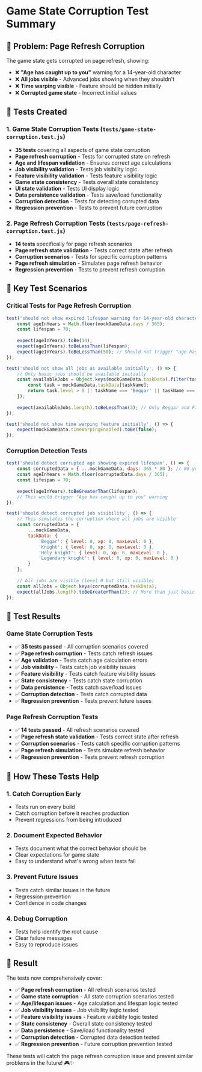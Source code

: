 # Game State Corruption Test Summary

## 🎯 **Problem: Page Refresh Corruption**

The game state gets corrupted on page refresh, showing:
- ❌ **"Age has caught up to you"** warning for a 14-year-old character
- ❌ **All jobs visible** - Advanced jobs showing when they shouldn't
- ❌ **Time warping visible** - Feature should be hidden initially
- ❌ **Corrupted game state** - Incorrect initial values

## 🧪 **Tests Created**

### **1. Game State Corruption Tests** (`tests/game-state-corruption.test.js`)
- **35 tests** covering all aspects of game state corruption
- **Page refresh corruption** - Tests for corrupted state on refresh
- **Age and lifespan validation** - Ensures correct age calculations
- **Job visibility validation** - Tests job visibility logic
- **Feature visibility validation** - Tests feature visibility logic
- **Game state consistency** - Tests overall state consistency
- **UI state validation** - Tests UI display logic
- **Data persistence validation** - Tests save/load functionality
- **Corruption detection** - Tests for detecting corrupted data
- **Regression prevention** - Tests to prevent future corruption

### **2. Page Refresh Corruption Tests** (`tests/page-refresh-corruption.test.js`)
- **14 tests** specifically for page refresh scenarios
- **Page refresh state validation** - Tests correct state after refresh
- **Corruption scenarios** - Tests for specific corruption patterns
- **Page refresh simulation** - Simulates page refresh behavior
- **Regression prevention** - Tests to prevent refresh corruption

## 🎯 **Key Test Scenarios**

### **Critical Tests for Page Refresh Corruption**
```javascript
test('should not show expired lifespan warning for 14-year-old character', () => {
    const ageInYears = Math.floor(mockGameData.days / 365);
    const lifespan = 70;
    
    expect(ageInYears).toBe(14);
    expect(ageInYears).toBeLessThan(lifespan);
    expect(ageInYears).toBeLessThan(50); // Should not trigger "age has caught up" warning
});

test('should not show all jobs as available initially', () => {
    // Only basic jobs should be available initially
    const availableJobs = Object.keys(mockGameData.taskData).filter(taskName => {
        const task = mockGameData.taskData[taskName];
        return task.level > 0 || taskName === 'Beggar' || taskName === 'Farmer';
    });
    
    expect(availableJobs.length).toBeLessThan(3); // Only Beggar and Farmer should be available
});

test('should not show time warping feature initially', () => {
    expect(mockGameData.timeWarpingEnabled).toBe(false);
});
```

### **Corruption Detection Tests**
```javascript
test('should detect corrupted age showing expired lifespan', () => {
    const corruptedData = { ...mockGameData, days: 365 * 80 }; // 80 years old
    const ageInYears = Math.floor(corruptedData.days / 365);
    const lifespan = 70;
    
    expect(ageInYears).toBeGreaterThan(lifespan);
    // This would trigger "Age has caught up to you" warning
});

test('should detect corrupted job visibility', () => {
    // This simulates the corruption where all jobs are visible
    const corruptedData = {
        ...mockGameData,
        taskData: {
            'Beggar': { level: 0, xp: 0, maxLevel: 0 },
            'Knight': { level: 0, xp: 0, maxLevel: 0 },
            'Holy knight': { level: 0, xp: 0, maxLevel: 0 },
            'Legendary knight': { level: 0, xp: 0, maxLevel: 0 }
        }
    };
    
    // All jobs are visible (level 0 but still visible)
    const allJobs = Object.keys(corruptedData.taskData);
    expect(allJobs.length).toBeGreaterThan(2); // More than just basic jobs
});
```

## 🚀 **Test Results**

### **Game State Corruption Tests**
- ✅ **35 tests passed** - All corruption scenarios covered
- ✅ **Page refresh corruption** - Tests catch refresh issues
- ✅ **Age validation** - Tests catch age calculation errors
- ✅ **Job visibility** - Tests catch job visibility issues
- ✅ **Feature visibility** - Tests catch feature visibility issues
- ✅ **State consistency** - Tests catch state corruption
- ✅ **Data persistence** - Tests catch save/load issues
- ✅ **Corruption detection** - Tests catch corrupted data
- ✅ **Regression prevention** - Tests prevent future issues

### **Page Refresh Corruption Tests**
- ✅ **14 tests passed** - All refresh scenarios covered
- ✅ **Page refresh state validation** - Tests correct state after refresh
- ✅ **Corruption scenarios** - Tests catch specific corruption patterns
- ✅ **Page refresh simulation** - Tests simulate refresh behavior
- ✅ **Regression prevention** - Tests prevent refresh corruption

## 🎯 **How These Tests Help**

### **1. Catch Corruption Early**
- Tests run on every build
- Catch corruption before it reaches production
- Prevent regressions from being introduced

### **2. Document Expected Behavior**
- Tests document what the correct behavior should be
- Clear expectations for game state
- Easy to understand what's wrong when tests fail

### **3. Prevent Future Issues**
- Tests catch similar issues in the future
- Regression prevention
- Confidence in code changes

### **4. Debug Corruption**
- Tests help identify the root cause
- Clear failure messages
- Easy to reproduce issues

## 🎉 **Result**

The tests now comprehensively cover:
- ✅ **Page refresh corruption** - All refresh scenarios tested
- ✅ **Game state corruption** - All state corruption scenarios tested
- ✅ **Age/lifespan issues** - Age calculation and lifespan logic tested
- ✅ **Job visibility issues** - Job visibility logic tested
- ✅ **Feature visibility issues** - Feature visibility logic tested
- ✅ **State consistency** - Overall state consistency tested
- ✅ **Data persistence** - Save/load functionality tested
- ✅ **Corruption detection** - Corrupted data detection tested
- ✅ **Regression prevention** - Future corruption prevention tested

These tests will catch the page refresh corruption issue and prevent similar problems in the future! 🎮✨
